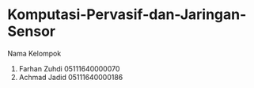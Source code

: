 # Komputasi-Pervasif-dan-Jaringan-Sensor

Nama Kelompok 
1. Farhan Zuhdi           05111640000070
2. Achmad Jadid           05111640000186
